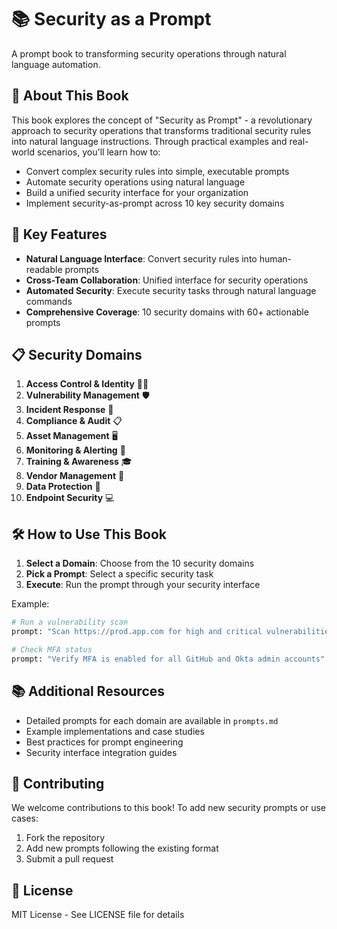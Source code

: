 # 📚 Security as a Prompt

A prompt book to transforming security operations through natural language automation.

## 📖 About This Book

This book explores the concept of "Security as Prompt" - a revolutionary approach to security operations that transforms traditional security rules into natural language instructions. Through practical examples and real-world scenarios, you'll learn how to:

- Convert complex security rules into simple, executable prompts
- Automate security operations using natural language
- Build a unified security interface for your organization
- Implement security-as-prompt across 10 key security domains

## 🚀 Key Features
 
- **Natural Language Interface**: Convert security rules into human-readable prompts
- **Cross-Team Collaboration**: Unified interface for security operations
- **Automated Security**: Execute security tasks through natural language commands
- **Comprehensive Coverage**: 10 security domains with 60+ actionable prompts

## 📋 Security Domains

1. **Access Control & Identity** 🧑‍💼
2. **Vulnerability Management** 🛡️
3. **Incident Response** 🚨
4. **Compliance & Audit** 📋
5. **Asset Management** 🖥️
6. **Monitoring & Alerting** 📡
7. **Training & Awareness** 🎓
8. **Vendor Management** 🤝
9. **Data Protection** 🔐
10. **Endpoint Security** 💻

## 🛠️ How to Use This Book

1. **Select a Domain**: Choose from the 10 security domains
2. **Pick a Prompt**: Select a specific security task
3. **Execute**: Run the prompt through your security interface

Example:
```bash
# Run a vulnerability scan
prompt: "Scan https://prod.app.com for high and critical vulnerabilities using Nuclei"

# Check MFA status
prompt: "Verify MFA is enabled for all GitHub and Okta admin accounts"
```

## 📚 Additional Resources

- Detailed prompts for each domain are available in `prompts.md`
- Example implementations and case studies
- Best practices for prompt engineering
- Security interface integration guides

## 🤝 Contributing

We welcome contributions to this book! To add new security prompts or use cases:

1. Fork the repository
2. Add new prompts following the existing format
3. Submit a pull request

## 📄 License

MIT License - See LICENSE file for details